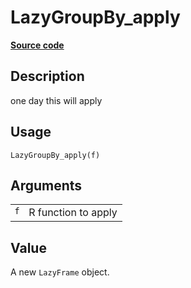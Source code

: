 
# LazyGroupBy_apply

[**Source code**](https://github.com/pola-rs/r-polars/tree/3908b5beab9ec917b825bad8f9a820caad37cb4a/R/lazyframe__group_by.R#L49)

## Description

one day this will apply

## Usage

<pre><code class='language-R'>LazyGroupBy_apply(f)
</code></pre>

## Arguments

<table>
<tr>
<td style="white-space: nowrap; font-family: monospace; vertical-align: top">
<code id="LazyGroupBy_apply_:_f">f</code>
</td>
<td>
R function to apply
</td>
</tr>
</table>

## Value

A new <code>LazyFrame</code> object.
